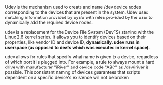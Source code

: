 Udev is the mechanism used to create and name /dev device nodes corresponding to the devices that are present in the system. Udev uses matching information provided by sysfs with rules provided by the user to dynamically add the required device nodes.

udev is a replacement for the Device File System (DevFS) starting with the Linux 2.6 kernel series. It allows you to identify devices based on their properties, like vendor ID and device ID, **dynamically**. **udev runs in userspace (as opposed to devfs which was executed in kernel space).**

udev allows for rules that specify what name is given to a device, regardless of which port it is plugged into. For example, a rule to always mount a hard drive with manufacturer "iRiver" and device code "ABC" as /dev/iriver is possible. This consistent naming of devices guarantees that scripts dependent on a specific device's existence will not be broken
